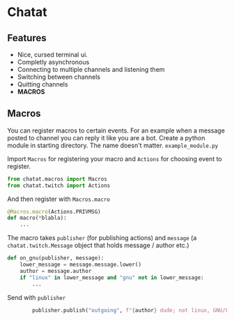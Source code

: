 # Chatat
## Features
- Nice, cursed terminal ui.
- Completly asynchronous
- Connecting to multiple channels and listening them
- Switching between channels
- Quitting channels
- **MACROS**

## Macros
You can register macros to certain events. For an example when a message posted to channel you can reply it like you are a bot. Create a python module in starting directory. The name doesn't matter. `example_module.py`

Import `Macros` for registering your macro and `Actions` for choosing event to register.
```py
from chatat.macros import Macros
from chatat.twitch import Actions
```
And then register with `Macros.macro`
```py
@Macros.macro(Actions.PRIVMSG)
def macro(*blabla):
    ...
```
The macro takes `publisher` (for publishing actions) and `message` (a `chatat.twitch.Message` object that holds message / author etc.)
```py
def on_gnu(publisher, message):
    lower_message = message.message.lower()
    author = message.author
    if "linux" in lower_message and "gnu" not in lower_message:
        ...
```
Send with `publisher`
```py
        publisher.publish("outgoing", f"{author} dude; not linux, GNU/Linux")
```
